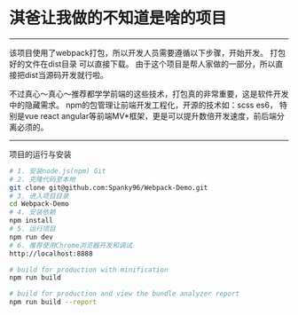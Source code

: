 # 淇爸让我做的不知道是啥的项目

------

  该项目使用了webpack打包，所以开发人员需要遵循以下步骤，开始开发。
  打包好的文件在dist目录 可以直接下载。
  由于这个项目是帮人家做的一部分，所以直接把dist当源码开发就行啦。

  不过真心～真心～推荐都学学前端的这些技术，打包真的非常重要，这是软件开发中的隐藏需求。
  npm的包管理让前端开发工程化，开源的技术如：scss es6， 特别是vue react angular等前端MV*框架，更是可以提升数倍开发速度，前后端分离必须的。

------

项目的运行与安装
``` bash
# 1. 安装node.js(npm) Git
# 2. 克隆代码至本地
git clone git@github.com:Spanky96/Webpack-Demo.git
# 3. 进入项目目录
cd Webpack-Demo
# 4. 安装依赖
npm install
# 5. 运行项目
npm run dev
# 6. 推荐使用Chrome浏览器开发和调试
http://localhost:8888

# build for production with minification
npm run build

# build for production and view the bundle analyzer report
npm run build --report


```